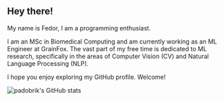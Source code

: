 ## **Hey there!**

My name is Fedor, I am a programming enthusiast.

I am an MSc in Biomedical Computing and am currently working as an ML Engineer at GrainFox. The vast part of my free time is dedicated to ML research, specifically in the areas of Computer Vision (CV) and Natural Language Processing (NLP).

I hope you enjoy exploring my GitHub profile. Welcome!

![padobrik's GitHub stats](https://github-readme-stats.vercel.app/api?username=padobrik&show_icons=true&theme=radical)
